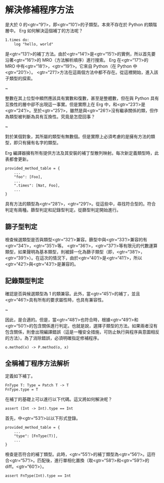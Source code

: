 # 解決修補程序方法

是大於 0 的<gtr=“9”/>，即<gtr=“10”/>的子類型。本來不存在於 Python 的類階層中。 Erg 如何解決這個補丁的方法呢？


```erg
1.times do:
    log "hello, world"
```

是<gtr=“13”/>的補丁方法。由於<gtr=“14”/>是<gtr=“15”/>的實例，所以首先要沿著<gtr=“16”/>的 MRO（方法解析順序）進行搜索。 Erg 在<gtr=“17”/>的 MRO 中有<gtr=“18”/>，<gtr=“19”/>。它來自 Python（在 Python 中<gtr=“20”/>）。 <gtr=“21”/>方法在這兩個方法中都不存在。從這裡開始，進入該子類型的探索。

~

整數在其上位型中顯然應該具有實數和復數，甚至是整體數，但在與 Python 具有互換性的層中卻不出現這一事實。但是實際上在 Erg 中，和<gtr=“23”/>是<gtr=“24”/>。至於<gtr=“25”/>，雖然是與<gtr=“26”/>沒有繼承關係的類，但作為類型被判斷為具有互換性。究竟是怎麼回事？

~

對於某個對象，其所屬的類型有無數個。但是實際上必須考慮的是擁有方法的類型，即只有擁有名字的類型。

Erg 編譯器擁有所有提供方法及其安裝的補丁型散列映射。每次新定義類型時，此表都會更新。


```erg
provided_method_table = {
    ...
    "foo": [Foo],
    ...
    ".times": [Nat, Foo],
    ...
}
```

具有方法的類型為<gtr=“28”/>，<gtr=“29”/>。從這些中，尋找符合型的。符合判定有兩種。篩型判定和記錄型判定。從篩型判定開始進行。

## 篩子型判定

檢查候選類型是否與類型<gtr=“32”/>兼容。篩型中與<gtr=“33”/>兼容的有<gtr=“34”/>，<gtr=“35”/>等。 <gtr=“36”/>，<gtr=“37”/>等有限元的代數運算類型，如果聲明為基本類型，則被歸一化為篩子類型（即，<gtr=“38”/>，<gtr=“39”/>）。在這次的情況下，由於<gtr=“40”/>是<gtr=“41”/>，所以<gtr=“42”/>與<gtr=“43”/>是兼容的。

## 記錄類型判定

確認是否與候選類型為 1 的類兼容。此外，當<gtr=“45”/>的補丁，並且<gtr=“46”/>具有所有的要求屬性時，也具有兼容性。

~

因此，是合適的。但是，當<gtr=“48”/>也符合時，根據<gtr=“49”/>和<gtr=“50”/>的包含關係進行判定。也就是說，選擇子類型的方法。如果兩者沒有包含關係，則會出現編譯錯誤（這是一種安全措施，可防止執行與程序員意圖相反的方法）。為了消除錯誤，必須明確指定修補程序。


```erg
o.method(x) -> P.method(o, x)
```

## 全稱補丁程序方法解析

定義如下補丁。


```erg
FnType T: Type = Patch T -> T
FnType.type = T
```

在補丁的基礎上可以進行以下代碼。這又將如何解決呢？


```erg
assert (Int -> Int).type == Int
```

首先，中<gtr=“53”/>以以下形式登錄。


```erg
provided_method_table = {
    ...
    "type": [FnType(T)],
    ...
}
```

檢查是否符合的補丁類型。此時，<gtr=“55”/>的補丁類型為<gtr=“56”/>。這符合<gtr=“57”/>。匹配後，進行單相化置換（取<gtr=“58”/>和<gtr=“59”/>的 diff。<gtr=“60”/>）。


```erg
assert FnType(Int).type == Int
```